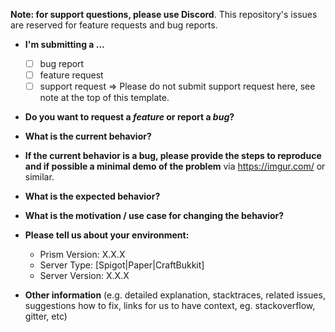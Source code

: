 **Note: for support questions, please use Discord**. This repository's issues are reserved for feature requests and bug reports.

* **I'm submitting a ...**
  - [ ] bug report
  - [ ] feature request
  - [ ] support request => Please do not submit support request here, see note at the top of this template.

* **Do you want to request a *feature* or report a *bug*?**

* **What is the current behavior?**

* **If the current behavior is a bug, please provide the steps to reproduce and if possible a minimal demo of the problem** via
https://imgur.com/ or similar.

* **What is the expected behavior?**

* **What is the motivation / use case for changing the behavior?**

* **Please tell us about your environment:**
  
  - Prism Version: X.X.X
  - Server Type: [Spigot|Paper|CraftBukkit]
  - Server Version: X.X.X

* **Other information** (e.g. detailed explanation, stacktraces, related issues, suggestions how to fix, links for us to have context, eg. stackoverflow, gitter, etc)
